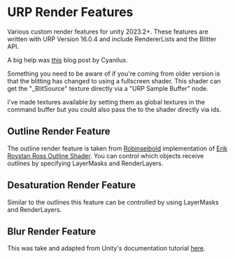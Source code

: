 # URP Render Features

Various custom render features for unity 2023.2+.
These features are written with URP Version 16.0.4 and include RendererLists and the Blitter API.

A big help was [this](https://www.cyanilux.com/tutorials/custom-renderer-features/) blog post by Cyanilux.

Something you need to be aware of if you're coming from older version is that the blitting has changed to using a
fullscreen shader.
This shader can get the "_BlitSource" texture directly via a "URP Sample Buffer" node.

I've made textures available by setting them as global textures in the command buffer but you could also pass the to the
shader directly via ids.

## Outline Render Feature

The outline render feature is taken from [Robinseibold](https://github.com/Robinseibold/Unity-URP-Outlines/)
implementation of [Erik Roystan Ross Outline Shader](https://roystan.net/articles/outline-shader.html).
You can control which objects receive outlines by specifying LayerMasks and RenderLayers.

## Desaturation Render Feature

Similar to the outlines this feature can be controlled by using LayerMasks and RenderLayers.

## Blur Render Feature

This was take and adapted from Unity's documentation
tutorial [here](https://docs.unity3d.com/Packages/com.unity.render-pipelines.universal@16.0/manual/containers/create-custom-renderer-feature-1.html).
